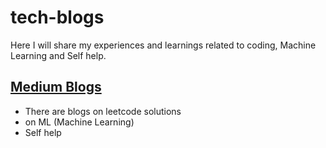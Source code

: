 # tech-blogs
Here I will share my experiences and learnings related to coding, Machine Learning and Self help.
## [Medium Blogs](https://medium.com/@anandcollege07)
* There are blogs on leetcode solutions
* on ML (Machine Learning)
* Self help
